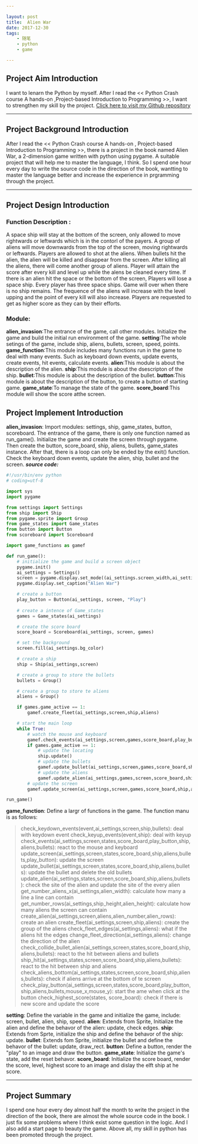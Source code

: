 ```yaml
---

layout: post
title:  Alien War
date: 2017-12-30
tags:
	- 随笔
	- python
    - game

---
```


## Project Aim Introduction
I want to lenarn the Python by myself. After I read the << Python Crash course A hands-on ,Project-based Introduction to Programming >>, I want to strengthen my skill by the project.
[Click here to visit my Github repository](https://github.com/strawberrylin/AlienWar)

<!--more-->

---

## Project Background Introduction
After I read the << Python Crash course A hands-on , Project-based Introduction to Programming >>, there is a project in the book named Alien War, a 2-dimension game written with python using pygame. A suitable project that will help me to master the language, I think. 
So I spend one hour every day to write the source code in the direction of the book, wantting to master the language better and increase the experience in prgramming through the project. 

---

## Project Design Introduction
### **Function Description** :  
A space ship will stay at the bottom of the screen, only allowed to move rightwards or leftwards which is in the contorl of the payers. A group of aliens will move downwards from the top of the screen,  moving rightwards or leftwards. Players are  allowed to shot at the aliens. When bullets hit the alien, the alien will be killed and disappear from the screen. After killing all the aliens, there will come another group of aliens. Player will attain the score after every kill and level up while the alens be cleaned every time. If there is an alien hit the space or the bottom of the screen, Players will lose a space ship. Every player has three space ships. Game will over when there is no ship remains. The frequence of the aliens will increase with the level upping and the point of every kill will also increase. Players are requested to get as higher score as they can by their efforts.

### **Module**:
**alien_invasion**:The entrance of the game, call other  modules. Initialize the game and build the initial run environment of the game.
**setting**:The whole setings of the game, include ship, aliens, bullets, screen,  speed, points.
**game_function**:This module includes many functions run in the game to deal with many events. Such as keyboard down events, update events, create events, hit events, calculate events.
**alien**:This module is about the description of the alien.
**ship**:This module is about the dsescripton of the ship.
**bullet**:This module is about the description of the bullet.
**button**:This module is about the description of the button, to create a button of starting game.
**game_state**:To manage the state of the game.
**score_board**:This module will show the score atthe screen.
## Project Implement Introduction
**alien_invasion**: Import modules: settings, ship, game\_states, button, scoreboard. The entrance of the game, there is only one function named as run\_game(). Initialize the game and create the screen through pygame.  Then create the button, score_board, ship, aliens, bullets, game\_states instance. After that, there is a loop can only be ended by the exit() function. Check the keyboard down events, update the alien, ship, bullet and the screen.
***source code:***
``` python
#!/usr/bin/env python
# coding=utf-8

import sys
import pygame

from settings import Settings
from ship import Ship
from pygame.sprite import Group
from game_states import Game_states
from button import Button
from scoreboard import Scoreboard

import game_functions as gamef

def run_game():
    # initialize the game and build a screen object
    pygame.init()
    ai_settings = Settings()
    screen = pygame.display.set_mode((ai_settings.screen_width,ai_settings.screen_height))
    pygame.display.set_caption("Alien War")

    # create a button
    play_button = Button(ai_settings, screen, "Play")
    
    # create a intence of Game_states
    games = Game_states(ai_settings)

    # create the score board
    score_board = Scoreboard(ai_settings, screen, games)

    # set the background
    screen.fill(ai_settings.bg_color)

    # create a ship
    ship = Ship(ai_settings,screen)

    # create a group to store the bullets
    bullets = Group()

    # create a group to store te aliens
    aliens = Group()

    if games.game_active == 1:
        gamef.create_fleet(ai_settings,screen,ship,aliens)

    # start the main loop
    while True:
        # watch the mouse and keyboard
        gamef.check_events(ai_settings,screen,games,score_board,play_button,ship,aliens,bullets)
        if games.game_active == 1:
            # update the locating
            ship.update()
            # update the bullets
            gamef.update_bullet(ai_settings,screen,games,score_board,ship,aliens,bullets)
            # update the aliens
            gamef.update_alien(ai_settings,games,screen,score_board,ship,aliens,bullets)
        # update the screen
        gamef.update_screen(ai_settings,screen,games,score_board,ship,aliens,bullets,play_button) 

run_game()

```

**game_function**: Define a largr of functions in the game. The function manu is as follows:
> check\_keydown_events(event,ai_settings,screen,ship,bullets):
    deal with keydown event
> check\_keyup_events(event,ship):
    deal with keyup
> check\_events(ai_settings,screen,states,score_board,play_button,ship,aliens,bullets):
    react to the mouse and keyboard
> update\_screen(ai_settings,screen,states,score_board,ship,aliens,bullets,play_button):
    update the screen
> update\_bullet(ai_settings,screen,states,score_board,ship,aliens,bullets):
    update the bullet and delete the old bullets
> update\_alien(ai_settings,states,screen,score_board,ship,aliens,bullets):
    check the site of the alien and update the site of the every alien
> get\_number\_aliens\_x(ai\_settings,alien_width):
    calculate how many a line a line can contain
> get\_number\_rows(ai\_settings,ship\_height,alien_height):
    calculate how many aliens the screen can contain
> create_alien(ai_settings,screen,aliens,alien_number,alien_rows):
    create an alien
> create_fleet(ai_settings,screen,ship,aliens):
    create the group of the aliens
> check_fleet_edges(ai_settings,aliens):
    what if the aliens hit the edges
> change_fleet_direction(ai_settings,aliens):
    change the direction of the alien
> check_collide_bullet_alien(ai_settings,screen,states,score_board,ship,aliens,bullets):
    react to the hit between aliens and bullets
> ship_hit(ai_settings,states,screen,score_board,ship,aliens,bullets):
    react to the hit between ship and aliens
> check_aliens_bottom(ai_settings,states,screen,score_board,ship,aliens,bullets):
    check if aliens arrive at the bottom of te screen
> check_play_button(ai_settings,screen,states,score_board,play_button,ship,aliens,bullets,mouse_x,mouse_y):
    start the ame when click at the button
> check_highest_score(states, score_board):
    check if there is new score and update the score
   
 **setting**: Define the variable in the game and initialize the game, include: screen, bullet, alien, ship, speed.
**alien**:  Extends from Sprite, Initialize the alien and define the behavor of the alien: update, check edges.
**ship**:  Extends from Sprte, initialize the ship and define the behavor of the ship: update.
**bullet**: Extends fom Sprite, initialize the bullet and define the behavor of the bullet: update, draw_rect.
**button**: Define a button, render the "play" to an image and draw the button.
**game_state**: Initialize the game's state, add the reset behavor.
**score_board**: Initialize the score board,  render the score, level, highest score to an image and dislay the elft ship at he score.

----
## Project Summary
I spend one hour every dey almost half the month to write the project in the direction of the book, there are almost the whole source code in the book. I just fix some problems where I think exist some question in the logic. And I also add a start page to beauty the game. Above all, my skill in python has been promoted through the project.

